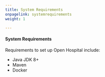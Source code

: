 ```yaml
---
title: System Requirements
onpagelink: systemrequirements
weight: 1

---
```


#### **System Requirements**

Requirements to set up Open Hospital include:

*   Java JDK 8+
*   Maven 
*   Docker

